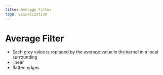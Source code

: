 ```yaml
---
title: Average Filter
tags: visualization
---
```


# Average Filter
- Each grey value is replaced by the average value in the kernel in a local surrounding
- linear
- flatten edges
























